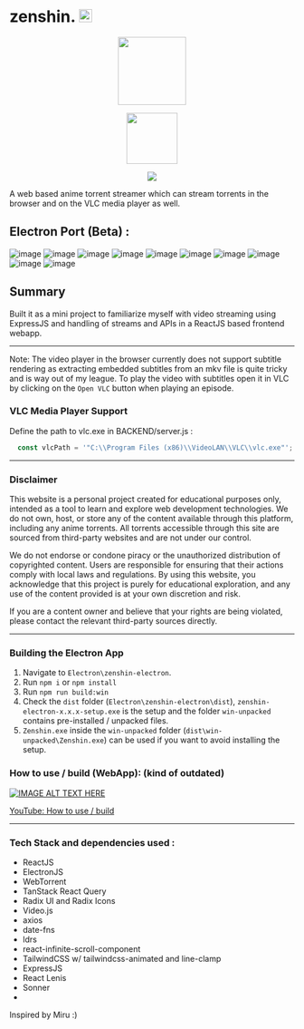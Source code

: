 # zenshin. <img src="https://github.com/user-attachments/assets/87dd28e0-8c0a-43ce-a953-f58c604ccf62" width="23">

<p align="center" >
  <img src="https://github.com/user-attachments/assets/af797fd4-e7ca-428f-82fc-c50d13b9407c" width="120">
</p>
<p align="center">
  <a href="https://github.com/hitarth-gg/zenshin/releases/tag/v2.0.0">
    <img src="https://img.shields.io/github/downloads/hitarth-gg/zenshin/total?style=flat-square&color=blue" width="90">
  </a>
</p>

<p align="center" >
    <img src="https://github.com/user-attachments/assets/0a30842e-d6ed-4a65-b57a-d478b0930941">
</p>


A web based anime torrent streamer which can stream torrents in the browser and on the VLC media player as well.

## Electron Port (Beta) :
![image](https://github.com/user-attachments/assets/2b11e7a9-9667-43b4-a95d-38b1365467f7)
![image](https://github.com/user-attachments/assets/e1114387-0432-4bf2-a692-c0e1c3f46df6)
![image](https://github.com/user-attachments/assets/30d6e6b4-f63f-4ed5-97f1-96b898a2c1d0)
![image](https://github.com/user-attachments/assets/d9906902-0756-4d16-ad20-77fcadcb5d82)
![image](https://github.com/user-attachments/assets/0d5720ff-c06e-452d-b0cd-c2078ba3f115)
![image](https://github.com/user-attachments/assets/01939941-c2d4-4d2d-8596-36cbdab82f86)
![image](https://github.com/user-attachments/assets/cc748b8a-ad4b-4eb9-a9f9-a4625ee428b3)
![image](https://github.com/user-attachments/assets/a3662bff-c799-45ec-a77d-2b11ff313465)
![image](https://github.com/user-attachments/assets/844af4d5-9dbb-41a3-b6de-7ee0d5016440)
![image](https://github.com/user-attachments/assets/f2190575-a983-40d8-9a32-41e34d0a1fc2)


## Summary
Built it as a mini project to familiarize myself with video streaming using ExpressJS and handling of streams and APIs in a ReactJS based frontend webapp.

---

Note: The video player in the browser currently does not support subtitle rendering as extracting embedded subtitles from an mkv file is quite tricky and is way out of my league. To play the video with subtitles open it in VLC by clicking on the `Open VLC` button when playing an episode.

### VLC Media Player Support
Define the path to vlc.exe in BACKEND/server.js : 

```js
  const vlcPath = '"C:\\Program Files (x86)\\VideoLAN\\VLC\\vlc.exe"'; // Adjust this path as needed
```

---

### Disclaimer

This website is a personal project created for educational purposes only, intended as a tool to learn and explore web development technologies. We do not own, host, or store any of the content available through this platform, including any anime torrents. All torrents accessible through this site are sourced from third-party websites and are not under our control.

We do not endorse or condone piracy or the unauthorized distribution of copyrighted content. Users are responsible for ensuring that their actions comply with local laws and regulations. By using this website, you acknowledge that this project is purely for educational exploration, and any use of the content provided is at your own discretion and risk.

If you are a content owner and believe that your rights are being violated, please contact the relevant third-party sources directly.

---

### Building the Electron App
1. Navigate to `Electron\zenshin-electron`.
2. Run `npm i` or `npm install`
3. Run `npm run build:win`
4. Check the `dist` folder (`Electron\zenshin-electron\dist`), `zenshin-electron-x.x.x-setup.exe` is the setup and the folder `win-unpacked` contains pre-installed / unpacked files.
5. `Zenshin.exe` inside the `win-unpacked` folder (`dist\win-unpacked\Zenshin.exe`) can be used if you want to avoid installing the setup. 

### How to use / build (WebApp): (kind of outdated) 
[![IMAGE ALT TEXT HERE](https://img.youtube.com/vi/DiVczJ92sAU/0.jpg)](https://www.youtube.com/watch?v=DiVczJ92sAU)

[YouTube: How to use / build](https://youtu.be/DiVczJ92sAU?si=NvqnDvXE_LW7EHW8)

---

### Tech Stack and dependencies used :
- ReactJS
- ElectronJS
- WebTorrent
- TanStack React Query
- Radix UI and Radix Icons
- Video.js
- axios
- date-fns
- ldrs
- react-infinite-scroll-component
- TailwindCSS w/ tailwindcss-animated and line-clamp
- ExpressJS
- React Lenis
- Sonner
- 

Inspired by Miru :)
